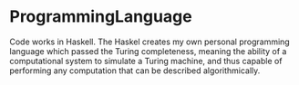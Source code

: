 # ProgrammingLanguage
Code works in Haskell. The Haskel creates my own personal programming language which passed the Turing completeness, meaning the ability of a computational system to simulate a Turing machine, and thus capable of performing any computation that can be described algorithmically.
